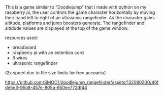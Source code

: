 This is a game similar to "Doodlejump" that i made with python on my raspberry pi, the user controls the game character horizontally by moving their hand left to right of an ultrasonic rangefinder. As the character gains altitude, platforms and jump boosters generate. The rangefinder and altidude values are displayed at the top of the game window. 

resources used:
- breadboard
- raspberry pi with an extention cord 
- 6 wires
- ultrasonic rangefinder

(2x speed due to file size limits for free accounts)

https://github.com/SMOO1/doodlejump_rangefinder/assets/132080200/46fde5e3-95b8-457e-805a-650ee772df44


